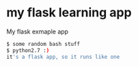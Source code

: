 # my flask learning app

My flask exmaple app

```bash
$ some random bash stuff 
$ python2.7 :)
it's a flask app, so it runs like one 
```


